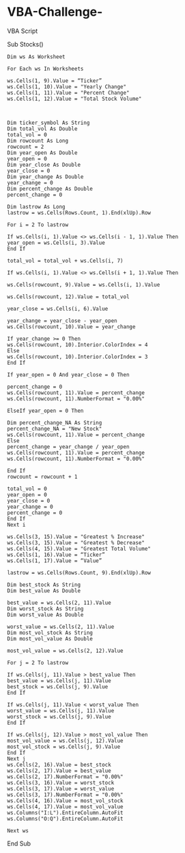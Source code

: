 # VBA-Challenge-

VBA Script

Sub Stocks()

    Dim ws As Worksheet

    For Each ws In Worksheets

    ws.Cells(1, 9).Value = “Ticker”
    ws.Cells(1, 10).Value = "Yearly Change"
    ws.Cells(1, 11).Value = "Percent Change"
    ws.Cells(1, 12).Value = "Total Stock Volume"
    
    
    
    Dim ticker_symbol As String
    Dim total_vol As Double
    total_vol = 0
    Dim rowcount As Long
    rowcount = 2
    Dim year_open As Double
    year_open = 0
    Dim year_close As Double
    year_close = 0
    Dim year_change As Double
    year_change = 0
    Dim percent_change As Double
    percent_change = 0

    Dim lastrow As Long
    lastrow = ws.Cells(Rows.Count, 1).End(xlUp).Row

    For i = 2 To lastrow

    If ws.Cells(i, 1).Value <> ws.Cells(i - 1, 1).Value Then
    year_open = ws.Cells(i, 3).Value
    End If

    total_vol = total_vol + ws.Cells(i, 7)

    If ws.Cells(i, 1).Value <> ws.Cells(i + 1, 1).Value Then

    ws.Cells(rowcount, 9).Value = ws.Cells(i, 1).Value

    ws.Cells(rowcount, 12).Value = total_vol

    year_close = ws.Cells(i, 6).Value

    year_change = year_close - year_open
    ws.Cells(rowcount, 10).Value = year_change

    If year_change >= 0 Then
    ws.Cells(rowcount, 10).Interior.ColorIndex = 4
    Else
    ws.Cells(rowcount, 10).Interior.ColorIndex = 3
    End If

    If year_open = 0 And year_close = 0 Then

    percent_change = 0
    ws.Cells(rowcount, 11).Value = percent_change
    ws.Cells(rowcount, 11).NumberFormat = "0.00%"

    ElseIf year_open = 0 Then

    Dim percent_change_NA As String
    percent_change_NA = "New Stock"
    ws.Cells(rowcount, 11).Value = percent_change
    Else
    percent_change = year_change / year_open
    ws.Cells(rowcount, 11).Value = percent_change
    ws.Cells(rowcount, 11).NumberFormat = "0.00%"

    End If
    rowcount = rowcount + 1

    total_vol = 0
    year_open = 0
    year_close = 0
    year_change = 0
    percent_change = 0
    End If
    Next i

    ws.Cells(3, 15).Value = "Greatest % Increase"
    ws.Cells(3, 15).Value = "Greatest % Decrease"
    ws.Cells(4, 15).Value = "Greatest Total Volume"
    ws.Cells(1, 16).Value = “Ticker”
    ws.Cells(1, 17).Value = “Value”

    lastrow = ws.Cells(Rows.Count, 9).End(xlUp).Row

    Dim best_stock As String
    Dim best_value As Double

    best_value = ws.Cells(2, 11).Value
    Dim worst_stock As String
    Dim worst_value As Double

    worst_value = ws.Cells(2, 11).Value
    Dim most_vol_stock As String
    Dim most_vol_value As Double

    most_vol_value = ws.Cells(2, 12).Value

    For j = 2 To lastrow

    If ws.Cells(j, 11).Value > best_value Then
    best_value = ws.Cells(j, 11).Value
    best_stock = ws.Cells(j, 9).Value
    End If

    If ws.Cells(j, 11).Value < worst_value Then
    worst_value = ws.Cells(j, 11).Value
    worst_stock = ws.Cells(j, 9).Value
    End If

    If ws.Cells(j, 12).Value > most_vol_value Then
    most_vol_value = ws.Cells(j, 12).Value
    most_vol_stock = ws.Cells(j, 9).Value
    End If
    Next j
    ws.Cells(2, 16).Value = best_stock
    ws.Cells(2, 17).Value = best_value
    ws.Cells(2, 17).NumberFormat = "0.00%"
    ws.Cells(3, 16).Value = worst_stock
    ws.Cells(3, 17).Value = worst_value
    ws.Cells(3, 17).NumberFormat = "0.00%"
    ws.Cells(4, 16).Value = most_vol_stock
    ws.Cells(4, 17).Value = most_vol_value
    ws.Columns("I:L").EntireColumn.AutoFit
    ws.Columns("O:Q").EntireColumn.AutoFit
    
    Next ws
End Sub
